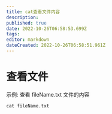 ```yaml
---
title: cat查看文件内容
description: 
published: true
date: 2022-10-26T06:58:53.699Z
tags: 
editor: markdown
dateCreated: 2022-10-26T06:58:51.961Z
---
```


# 查看文件
示例: 查看 fileName.txt 文件的内容
```
cat fileName.txt
```
